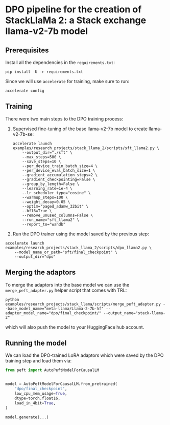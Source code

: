 # DPO pipeline for the creation of StackLlaMa 2: a Stack exchange llama-v2-7b model

## Prerequisites

Install all the dependencies in the `requirements.txt`:

```shell
pip install -U -r requirements.txt
```

Since we will use `accelerate` for training, make sure to run:

```shell
accelerate config
```

## Training

There were two main steps to the DPO training process:

1. Supervised fine-tuning of the base llama-v2-7b model to create llama-v2-7b-se:

    ```shell
    accelerate launch examples/research_projects/stack_llama_2/scripts/sft_llama2.py \
        --output_dir="./sft" \
        --max_steps=500 \
        --save_steps=10 \
        --per_device_train_batch_size=4 \
        --per_device_eval_batch_size=1 \
        --gradient_accumulation_steps=2 \
        --gradient_checkpointing=False \
        --group_by_length=False \
        --learning_rate=1e-4 \
        --lr_scheduler_type="cosine" \
        --warmup_steps=100 \
        --weight_decay=0.05 \
        --optim="paged_adamw_32bit" \
        --bf16=True \
        --remove_unused_columns=False \
        --run_name="sft_llama2" \
        --report_to="wandb"
    ```

2. Run the DPO trainer using the model saved by the previous step:

  ```shell
  accelerate launch examples/research_projects/stack_llama_2/scripts/dpo_llama2.py \
      --model_name_or_path="sft/final_checkpoint" \
      --output_dir="dpo"
  ```

## Merging the adaptors

To merge the adaptors into the base model we can use the `merge_peft_adapter.py` helper script that comes with TRL:

```shell
python examples/research_projects/stack_llama/scripts/merge_peft_adapter.py --base_model_name="meta-llama/Llama-2-7b-hf" --adapter_model_name="dpo/final_checkpoint/" --output_name="stack-llama-2"
```

which will also push the model to your HuggingFace hub account.

## Running the model

We can load the DPO-trained LoRA adaptors which were saved by the DPO training step and load them via:

```python
from peft import AutoPeftModelForCausalLM


model = AutoPeftModelForCausalLM.from_pretrained(
    "dpo/final_checkpoint",
    low_cpu_mem_usage=True,
    dtype=torch.float16,
    load_in_4bit=True,
)

model.generate(...)
```
